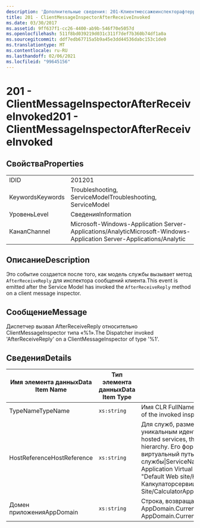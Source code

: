 ```yaml
---
description: 'Дополнительные сведения: 201-Клиентмессажеинспекторафтеррецеивеинвокед'
title: 201 - ClientMessageInspectorAfterReceiveInvoked
ms.date: 03/30/2017
ms.assetid: 9ff637f1-cc26-4400-ab9b-546f70e5057d
ms.openlocfilehash: 511f8bd039219d031c311f7def7b360b74df1a0a
ms.sourcegitcommit: ddf7edb67715a5b9a45e3dd44536dabc153c1de0
ms.translationtype: MT
ms.contentlocale: ru-RU
ms.lasthandoff: 02/06/2021
ms.locfileid: "99645156"
---
```

# <a name="201---clientmessageinspectorafterreceiveinvoked"></a><span data-ttu-id="6e34c-103">201 - ClientMessageInspectorAfterReceiveInvoked</span><span class="sxs-lookup"><span data-stu-id="6e34c-103">201 - ClientMessageInspectorAfterReceiveInvoked</span></span>

## <a name="properties"></a><span data-ttu-id="6e34c-104">Свойства</span><span class="sxs-lookup"><span data-stu-id="6e34c-104">Properties</span></span>  
  
|||  
|-|-|  
|<span data-ttu-id="6e34c-105">ID</span><span class="sxs-lookup"><span data-stu-id="6e34c-105">ID</span></span>|<span data-ttu-id="6e34c-106">201</span><span class="sxs-lookup"><span data-stu-id="6e34c-106">201</span></span>|  
|<span data-ttu-id="6e34c-107">Keywords</span><span class="sxs-lookup"><span data-stu-id="6e34c-107">Keywords</span></span>|<span data-ttu-id="6e34c-108">Troubleshooting, ServiceModel</span><span class="sxs-lookup"><span data-stu-id="6e34c-108">Troubleshooting, ServiceModel</span></span>|  
|<span data-ttu-id="6e34c-109">Уровень</span><span class="sxs-lookup"><span data-stu-id="6e34c-109">Level</span></span>|<span data-ttu-id="6e34c-110">Сведения</span><span class="sxs-lookup"><span data-stu-id="6e34c-110">Information</span></span>|  
|<span data-ttu-id="6e34c-111">Канал</span><span class="sxs-lookup"><span data-stu-id="6e34c-111">Channel</span></span>|<span data-ttu-id="6e34c-112">Microsoft-Windows-Application Server-Applications/Analytic</span><span class="sxs-lookup"><span data-stu-id="6e34c-112">Microsoft-Windows-Application Server-Applications/Analytic</span></span>|  
  
## <a name="description"></a><span data-ttu-id="6e34c-113">Описание</span><span class="sxs-lookup"><span data-stu-id="6e34c-113">Description</span></span>  

 <span data-ttu-id="6e34c-114">Это событие создается после того, как модель службы вызывает метод `AfterReceiveReply` для инспектора сообщений клиента.</span><span class="sxs-lookup"><span data-stu-id="6e34c-114">This event is emitted after the Service Model has invoked the `AfterReceiveReply` method on a client message inspector.</span></span>  
  
## <a name="message"></a><span data-ttu-id="6e34c-115">Сообщение</span><span class="sxs-lookup"><span data-stu-id="6e34c-115">Message</span></span>  

 <span data-ttu-id="6e34c-116">Диспетчер вызвал AfterReceiveReply относительно ClientMessageInspector типа «%1».</span><span class="sxs-lookup"><span data-stu-id="6e34c-116">The Dispatcher invoked 'AfterReceiveReply' on a ClientMessageInspector of type '%1'.</span></span>  
  
## <a name="details"></a><span data-ttu-id="6e34c-117">Сведения</span><span class="sxs-lookup"><span data-stu-id="6e34c-117">Details</span></span>  
  
|<span data-ttu-id="6e34c-118">Имя элемента данных</span><span class="sxs-lookup"><span data-stu-id="6e34c-118">Data Item Name</span></span>|<span data-ttu-id="6e34c-119">Тип элемента данных</span><span class="sxs-lookup"><span data-stu-id="6e34c-119">Data Item Type</span></span>|<span data-ttu-id="6e34c-120">Описание</span><span class="sxs-lookup"><span data-stu-id="6e34c-120">Description</span></span>|  
|--------------------|--------------------|-----------------|  
|<span data-ttu-id="6e34c-121">TypeName</span><span class="sxs-lookup"><span data-stu-id="6e34c-121">TypeName</span></span>|`xs:string`|<span data-ttu-id="6e34c-122">Имя CLR FullName типа вызванного инспектора.</span><span class="sxs-lookup"><span data-stu-id="6e34c-122">The CLR FullName of the invoked inspector's type.</span></span>|  
|<span data-ttu-id="6e34c-123">HostReference</span><span class="sxs-lookup"><span data-stu-id="6e34c-123">HostReference</span></span>|`xs:string`|<span data-ttu-id="6e34c-124">Для служб, размещенных на веб-узле, это поле является уникальным идентификатором службы в веб-иерархии.</span><span class="sxs-lookup"><span data-stu-id="6e34c-124">For Web-hosted services, this field uniquely identifies the service in the Web hierarchy.</span></span> <span data-ttu-id="6e34c-125">Его формат определяется как "имя веб-сайта виртуальный путь к приложению&#124;виртуальный путь службы&#124;ServiceName".</span><span class="sxs-lookup"><span data-stu-id="6e34c-125">Its format is defined as 'Web Site Name Application Virtual Path&#124;Service Virtual Path&#124;ServiceName'.</span></span> <span data-ttu-id="6e34c-126">Пример: "Default Web site/Калкулатораппликатион&#124;/Калкулаторсервице.СВК&#124;CalculatorService".</span><span class="sxs-lookup"><span data-stu-id="6e34c-126">Example: 'Default Web Site/CalculatorApplication&#124;/CalculatorService.svc&#124;CalculatorService'.</span></span>|  
|<span data-ttu-id="6e34c-127">Домен приложения</span><span class="sxs-lookup"><span data-stu-id="6e34c-127">AppDomain</span></span>|`xs:string`|<span data-ttu-id="6e34c-128">Строка, возвращаемая AppDomain.CurrentDomain.FriendlyName.</span><span class="sxs-lookup"><span data-stu-id="6e34c-128">The string returned by AppDomain.CurrentDomain.FriendlyName.</span></span>|
